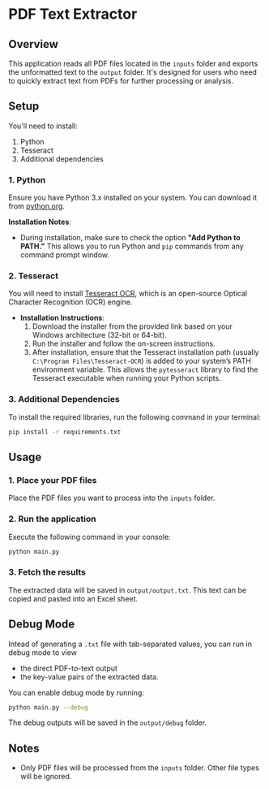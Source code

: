 # PDF Text Extractor

## Overview
This application reads all PDF files located in the `inputs` folder and exports the unformatted text to the `output` folder. It's designed for users who need to quickly extract text from PDFs for further processing or analysis.

## Setup

You'll need to install:
1. Python
1. Tesseract
1. Additional dependencies

### 1. Python
Ensure you have Python 3.x installed on your system. You can download it from [python.org](https://www.python.org/downloads/).

**Installation Notes**:
  - During installation, make sure to check the option **"Add Python to PATH."** This allows you to run Python and `pip` commands from any command prompt window.


### 2. Tesseract
You will need to install [Tesseract OCR](https://github.com/UB-Mannheim/tesseract/wiki#tesseract-installer-for-windows), which is an open-source Optical Character Recognition (OCR) engine.

- **Installation Instructions**:
  1. Download the installer from the provided link based on your Windows architecture (32-bit or 64-bit).
  2. Run the installer and follow the on-screen instructions.
  3. After installation, ensure that the Tesseract installation path (usually `C:\Program Files\Tesseract-OCR`) is added to your system’s PATH environment variable. This allows the `pytesseract` library to find the Tesseract executable when running your Python scripts.

### 3. Additional Dependencies
To install the required libraries, run the following command in your terminal:

```bash
pip install -r requirements.txt
```

## Usage
### 1. Place your PDF files
Place the PDF files you want to process into the `inputs` folder.

### 2. Run the application
Execute the following command in your console:

```bash
python main.py
```

### 3. Fetch the results
The extracted data will be saved in `output/output.txt`. This text can be copied and pasted into an Excel sheet.

## Debug Mode
Intead of generating a `.txt` file with tab-separated values, you can run in debug mode to view
- the direct PDF-to-text output
- the key-value pairs of the extracted data.

You can enable debug mode by running:

```bash
python main.py --debug
```

The debug outputs will be saved in the `output/debug` folder.

## Notes
- Only PDF files will be processed from the `inputs` folder. Other file types will be ignored.